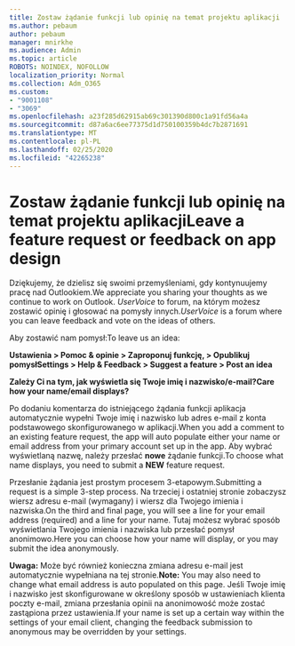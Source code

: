 ```yaml
---
title: Zostaw żądanie funkcji lub opinię na temat projektu aplikacji
ms.author: pebaum
author: pebaum
manager: mnirkhe
ms.audience: Admin
ms.topic: article
ROBOTS: NOINDEX, NOFOLLOW
localization_priority: Normal
ms.collection: Adm_O365
ms.custom:
- "9001108"
- "3069"
ms.openlocfilehash: a23f285d62915ab69c301390d800c1a91fd56a4a
ms.sourcegitcommit: d87a6ac6ee77375d1d750100359b4dc7b2871691
ms.translationtype: MT
ms.contentlocale: pl-PL
ms.lasthandoff: 02/25/2020
ms.locfileid: "42265238"
---
```

# <a name="leave-a-feature-request-or-feedback-on-app-design"></a><span data-ttu-id="6ecd5-102">Zostaw żądanie funkcji lub opinię na temat projektu aplikacji</span><span class="sxs-lookup"><span data-stu-id="6ecd5-102">Leave a feature request or feedback on app design</span></span>

<span data-ttu-id="6ecd5-103">Dziękujemy, że dzielisz się swoimi przemyśleniami, gdy kontynuujemy pracę nad Outlookiem.</span><span class="sxs-lookup"><span data-stu-id="6ecd5-103">We appreciate you sharing your thoughts as we continue to work on Outlook.</span></span> <span data-ttu-id="6ecd5-104">*UserVoice* to forum, na którym możesz zostawić opinię i głosować na pomysły innych.</span><span class="sxs-lookup"><span data-stu-id="6ecd5-104">*UserVoice* is a forum where you can leave feedback and vote on the ideas of others.</span></span>  

<span data-ttu-id="6ecd5-105">Aby zostawić nam pomysł:</span><span class="sxs-lookup"><span data-stu-id="6ecd5-105">To leave us an idea:</span></span> 

<span data-ttu-id="6ecd5-106">**Ustawienia > Pomoc & opinie > Zaproponuj funkcję, > Opublikuj pomysł**</span><span class="sxs-lookup"><span data-stu-id="6ecd5-106">**Settings > Help & Feedback > Suggest a feature > Post an idea**</span></span> 

<span data-ttu-id="6ecd5-107">**Zależy Ci na tym, jak wyświetla się Twoje imię i nazwisko/e-mail?**</span><span class="sxs-lookup"><span data-stu-id="6ecd5-107">**Care how your name/email displays?**</span></span>

<span data-ttu-id="6ecd5-108">Po dodaniu komentarza do istniejącego żądania funkcji aplikacja automatycznie wypełni Twoje imię i nazwisko lub adres e-mail z konta podstawowego skonfigurowanego w aplikacji.</span><span class="sxs-lookup"><span data-stu-id="6ecd5-108">When you add a comment to an existing feature request, the app will auto populate either your name or email address from your primary account set up in the app.</span></span> <span data-ttu-id="6ecd5-109">Aby wybrać wyświetlaną nazwę, należy przesłać **nowe** żądanie funkcji.</span><span class="sxs-lookup"><span data-stu-id="6ecd5-109">To choose what name displays, you need to submit a **NEW** feature request.</span></span> 

<span data-ttu-id="6ecd5-110">Przesłanie żądania jest prostym procesem 3-etapowym.</span><span class="sxs-lookup"><span data-stu-id="6ecd5-110">Submitting a request is a simple 3-step process.</span></span> <span data-ttu-id="6ecd5-111">Na trzeciej i ostatniej stronie zobaczysz wiersz adresu e-mail (wymagany) i wiersz dla Twojego imienia i nazwiska.</span><span class="sxs-lookup"><span data-stu-id="6ecd5-111">On the third and final page, you will see a line for your email address (required) and a line for your name.</span></span> <span data-ttu-id="6ecd5-112">Tutaj możesz wybrać sposób wyświetlania Twojego imienia i nazwiska lub przesłać pomysł anonimowo.</span><span class="sxs-lookup"><span data-stu-id="6ecd5-112">Here you can choose how your name will display, or you may submit the idea anonymously.</span></span> 

<span data-ttu-id="6ecd5-113">**Uwaga:** Może być również konieczna zmiana adresu e-mail jest automatycznie wypełniana na tej stronie.</span><span class="sxs-lookup"><span data-stu-id="6ecd5-113">**Note:** You may also need to change what email address is auto populated on this page.</span></span> <span data-ttu-id="6ecd5-114">Jeśli Twoje imię i nazwisko jest skonfigurowane w określony sposób w ustawieniach klienta poczty e-mail, zmiana przesłania opinii na anonimowość może zostać zastąpiona przez ustawienia.</span><span class="sxs-lookup"><span data-stu-id="6ecd5-114">If your name is set up a certain way within the settings of your email client, changing the feedback submission to anonymous may be overridden by your settings.</span></span> 
